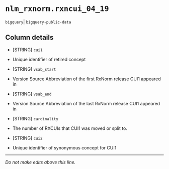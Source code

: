 # `nlm_rxnorm.rxncui_04_19`
`bigquery`| `bigquery-public-data`

## Column details
* [STRING]    `cui1`
 - Unique identifier of retired concept
* [STRING]    `vsab_start`
 - Version Source Abbreviation of the first RxNorm release CUI1 appeared in
* [STRING]    `vsab_end`
 - Version Source Abbreviation of the last RxNorm release CUI1 appeared in
* [STRING]    `cardinality`
 - The number of RXCUIs that CUI1 was moved or split to.
* [STRING]    `cui2`
 - Unique identifier of synonymous concept for CUI1

-------------------------------------------------------------------------------
*Do not make edits above this line.*
